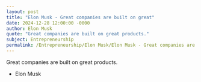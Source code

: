 ```yaml
---
layout: post
title: "Elon Musk - Great companies are built on great"
date: 2024-12-28 12:00:00 -0000
author: Elon Musk
quote: "Great companies are built on great products."
subject: Entrepreneurship
permalink: /Entrepreneurship/Elon Musk/Elon Musk - Great companies are built on great
---
```


Great companies are built on great products.

- Elon Musk
